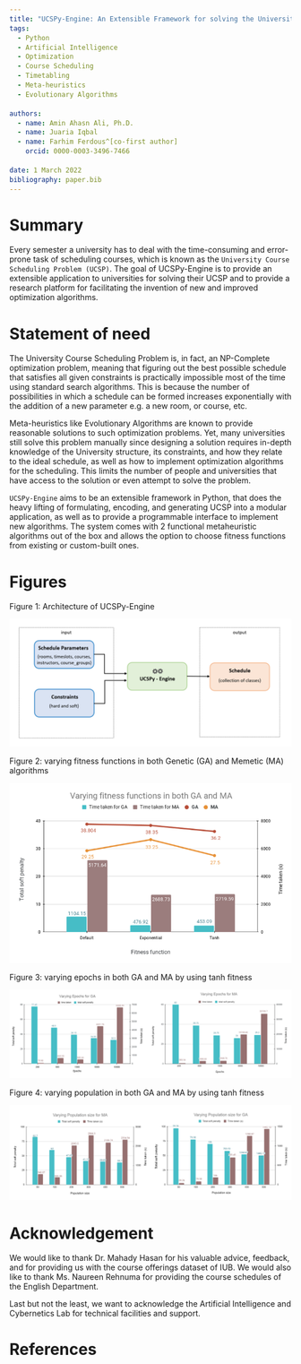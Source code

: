 ```yaml
---
title: "UCSPy-Engine: An Extensible Framework for solving the University Course Scheduling Problem"
tags:
  - Python
  - Artificial Intelligence
  - Optimization
  - Course Scheduling
  - Timetabling
  - Meta-heuristics
  - Evolutionary Algorithms

authors:
  - name: Amin Ahasn Ali, Ph.D.
  - name: Juaria Iqbal
  - name: Farhim Ferdous^[co-first author]
    orcid: 0000-0003-3496-7466

date: 1 March 2022
bibliography: paper.bib
---
```


# Summary

Every semester a university has to deal with the time-consuming and error-prone task of scheduling courses, which is known as the `University Course Scheduling Problem (UCSP)`. The goal of UCSPy-Engine is to provide an extensible application to universities for solving their UCSP and to provide a research platform for facilitating the invention of new and improved optimization algorithms.

# Statement of need

The University Course Scheduling Problem is, in fact, an NP-Complete optimization problem, meaning that figuring out the best possible schedule that satisfies all given constraints is practically impossible most of the time using standard search algorithms. This is because the number of possibilities in which a schedule can be formed increases exponentially with the addition of a new parameter e.g. a new room, or course, etc.

Meta-heuristics like Evolutionary Algorithms are known to provide reasonable solutions to such optimization problems. Yet, many universities still solve this problem manually since designing a solution requires in-depth knowledge of the University structure, its constraints, and how they relate to the ideal schedule, as well as how to implement optimization algorithms for the scheduling. This limits the number of people and universities that have access to the solution or even attempt to solve the problem.

`UCSPy-Engine` aims to be an extensible framework in Python, that does the heavy lifting of formulating, encoding, and generating UCSP into a modular application, as well as to provide a programmable interface to implement new algorithms. The system comes with 2 functional metaheuristic algorithms out of the box and allows the option to choose fitness functions from existing or custom-built ones.

# Figures

Figure 1: Architecture of UCSPy-Engine

![General Structure of UCSPy-Engine.\label{fig:Flowchart}](../../data/img/UCSP_flowchart.PNG)

Figure 2: varying fitness functions in both Genetic (GA) and Memetic (MA) algorithms

![Fitness chart.\label{fig:fitnesschart1}](../../data/img/fitnesschart.PNG)

Figure 3: varying epochs in both GA and MA by using tanh fitness

![Fitness chart.\label{fig:fitnesschart2}](../../data/img/EpochVaryChart.PNG)

Figure 4: varying population in both GA and MA by using tanh fitness

![Fitness chart.\label{fig:fitnesschart3}](../../data/img/PopulationVaryChart.PNG)

# Acknowledgement

<!-- We would like to take this opportunity to convey our special appreciation and gratitude to Dr. Amin Ahsan Ali, our respected supervisor, for his guidelines and suggestions throughout the whole project. -->

We would like to thank Dr. Mahady Hasan for his valuable advice, feedback, and for providing us with the course offerings dataset of IUB. We would also like to thank Ms. Naureen Rehnuma for providing the course schedules of the English Department.

Last but not the least, we want to acknowledge the Artificial Intelligence and Cybernetics Lab for technical facilities and support.

# References
